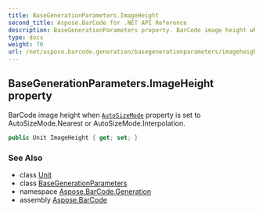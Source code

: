```yaml
---
title: BaseGenerationParameters.ImageHeight
second_title: Aspose.BarCode for .NET API Reference
description: BaseGenerationParameters property. BarCode image height when AutoSizeMode property is set to AutoSizeMode.Nearest or AutoSizeMode.Interpolation
type: docs
weight: 70
url: /net/aspose.barcode.generation/basegenerationparameters/imageheight/
---
```

## BaseGenerationParameters.ImageHeight property

BarCode image height when [`AutoSizeMode`](../autosizemode/) property is set to AutoSizeMode.Nearest or AutoSizeMode.Interpolation.

```csharp
public Unit ImageHeight { get; set; }
```

### See Also

* class [Unit](../../unit/)
* class [BaseGenerationParameters](../)
* namespace [Aspose.BarCode.Generation](../../../aspose.barcode.generation/)
* assembly [Aspose.BarCode](../../../)


